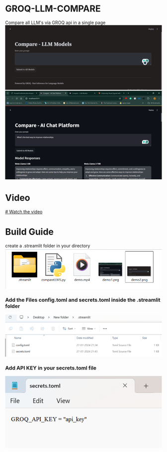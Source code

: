 # GROQ-LLM-COMPARE
Compare all LLM's via GROQ api in a single page 
![demo1](demo2.png)
![demo2](demo1.png)

# Video

[# Watch the video](demo.mp4)

# Build Guide

create a .streamlit folder in your directory 
![demo3](demo3.png)

### Add the Files config.toml and secrets.toml inside the .streamlit folder

![demo4](demo4.png)

### Add API KEY in your secrets.toml file

![demo5](demo5.png)

